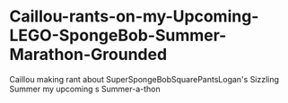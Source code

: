 # Caillou-rants-on-my-Upcoming-LEGO-SpongeBob-Summer-Marathon-Grounded
Caillou making rant about SuperSpongeBobSquarePantsLogan's Sizzling Summer my upcoming s Summer-a-thon
